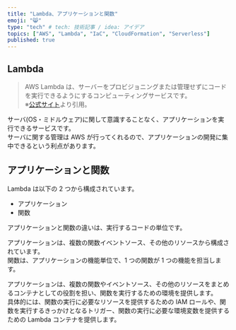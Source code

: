 ```yaml
---
title: "Lambda、アプリケーションと関数"
emoji: "😸"
type: "tech" # tech: 技術記事 / idea: アイデア
topics: ["AWS", "Lambda", "IaC", "CloudFormation", "Serverless"]
published: true
---
```


## Lambda

> AWS Lambda は、サーバーをプロビジョニングまたは管理せずにコードを実行できるようにするコンピューティングサービスです。  
> ※[公式サイト](https://docs.aws.amazon.com/ja_jp/lambda/latest/dg/welcome.html)より引用。  

サーバ(OS・ミドルウェア)に関して意識することなく、アプリケーションを実行できるサービスです。  
サーバに関する管理は AWS が行ってくれるので、アプリケーションの開発に集中できるという利点があります。  

## アプリケーションと関数

Lambda は以下の 2 つから構成されています。  

- アプリケーション
- 関数

アプリケーションと関数の違いは、実行するコードの単位です。  

アプリケーションは、複数の関数イベントソース、その他のリソースから構成されています。  
関数は、アプリケーションの機能単位で、1 つの関数が 1 つの機能を担当します。  

アプリケーションは、複数の関数やイベントソース、その他のリソースをまとめるコンテナとしての役割を担い、関数を実行するための環境を提供します。  
具体的には、関数の実行に必要なリソースを提供するための IAM ロールや、関数を実行するきっかけとなるトリガー、関数の実行に必要な環境変数を提供するための Lambda コンテナを提供します。  
